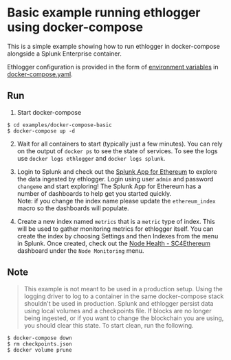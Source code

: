 # Basic example running ethlogger using docker-compose

This is a simple example showing how to run ethlogger in docker-compose alongside a Splunk Enterprise container.

Ethlogger configuration is provided in the form of [environment variables](../../docs/cli.md#environment-variables) in [docker-compose.yaml](./docker-compose.yaml#L25).

## Run

1. Start docker-compose

```sh-session
$ cd examples/docker-compose-basic
$ docker-compose up -d
```

2. Wait for all containers to start (typically just a few minutes).
   You can rely on the output of `docker ps` to see the state of services.  To see the logs use `docker logs ethlogger` and `docker logs splunk`.

3. Login to Splunk and check out the [Splunk App for Ethereum](http://localhost:8000/app/splunk-app-for-ethereum/ethereum_starter_searches) to explore the data ingested by ethlogger.  Login using user `admin` and password `changeme` and start exploring!  The Splunk App for Ethereum has a number of dashboards to help get you started quickly.    
   Note:  if you change the index name please update the `ethereum_index` macro so the dashboards will populate.

4. Create a new index named `metrics` that is a `metric` type of index.  This will be used to gather monitoring metrics for ethlogger itself.
   You can create the index by choosing Settings  and then Indexes from the menu in Splunk.  Once created, check out the [Node Health - SC4Ethereum](http://localhost:8000/app/splunk-app-for-ethereum/node_health__sc4ethereum) dashboard under the `Node Monitoring` menu.

## Note

> This example is not meant to be used in a production setup.
> Using the logging driver to log to a container in the same docker-compose stack shouldn't be used in production.
> Splunk and ethlogger persist data using local volumes and a checkpoints file. If blocks are no longer being ingested, or if you want to change the blockchain you are using, you should clear this state. To start clean, run the following.

```sh-session
$ docker-compose down
$ rm checkpoints.json
$ docker volume prune
```
